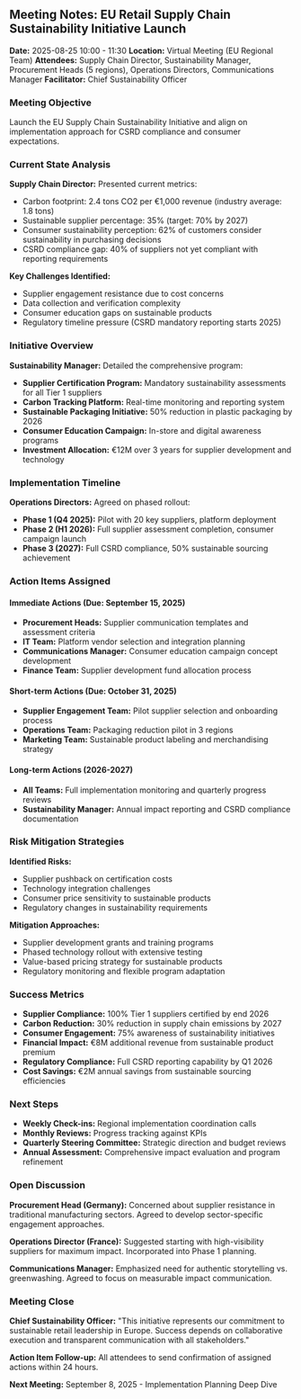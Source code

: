 ## Meeting Notes: EU Retail Supply Chain Sustainability Initiative Launch

**Date:** 2025-08-25 10:00 - 11:30
**Location:** Virtual Meeting (EU Regional Team)
**Attendees:** Supply Chain Director, Sustainability Manager, Procurement Heads (5 regions), Operations Directors, Communications Manager
**Facilitator:** Chief Sustainability Officer

### Meeting Objective
Launch the EU Supply Chain Sustainability Initiative and align on implementation approach for CSRD compliance and consumer expectations.

### Current State Analysis
**Supply Chain Director:** Presented current metrics:
- Carbon footprint: 2.4 tons CO2 per €1,000 revenue (industry average: 1.8 tons)
- Sustainable supplier percentage: 35% (target: 70% by 2027)
- Consumer sustainability perception: 62% of customers consider sustainability in purchasing decisions
- CSRD compliance gap: 40% of suppliers not yet compliant with reporting requirements

**Key Challenges Identified:**
- Supplier engagement resistance due to cost concerns
- Data collection and verification complexity
- Consumer education gaps on sustainable products
- Regulatory timeline pressure (CSRD mandatory reporting starts 2025)

### Initiative Overview
**Sustainability Manager:** Detailed the comprehensive program:
- **Supplier Certification Program:** Mandatory sustainability assessments for all Tier 1 suppliers
- **Carbon Tracking Platform:** Real-time monitoring and reporting system
- **Sustainable Packaging Initiative:** 50% reduction in plastic packaging by 2026
- **Consumer Education Campaign:** In-store and digital awareness programs
- **Investment Allocation:** €12M over 3 years for supplier development and technology

### Implementation Timeline
**Operations Directors:** Agreed on phased rollout:
- **Phase 1 (Q4 2025):** Pilot with 20 key suppliers, platform deployment
- **Phase 2 (H1 2026):** Full supplier assessment completion, consumer campaign launch
- **Phase 3 (2027):** Full CSRD compliance, 50% sustainable sourcing achievement

### Action Items Assigned

#### Immediate Actions (Due: September 15, 2025)
- **Procurement Heads:** Supplier communication templates and assessment criteria
- **IT Team:** Platform vendor selection and integration planning
- **Communications Manager:** Consumer education campaign concept development
- **Finance Team:** Supplier development fund allocation process

#### Short-term Actions (Due: October 31, 2025)
- **Supplier Engagement Team:** Pilot supplier selection and onboarding process
- **Operations Team:** Packaging reduction pilot in 3 regions
- **Marketing Team:** Sustainable product labeling and merchandising strategy

#### Long-term Actions (2026-2027)
- **All Teams:** Full implementation monitoring and quarterly progress reviews
- **Sustainability Manager:** Annual impact reporting and CSRD compliance documentation

### Risk Mitigation Strategies
**Identified Risks:**
- Supplier pushback on certification costs
- Technology integration challenges
- Consumer price sensitivity to sustainable products
- Regulatory changes in sustainability requirements

**Mitigation Approaches:**
- Supplier development grants and training programs
- Phased technology rollout with extensive testing
- Value-based pricing strategy for sustainable products
- Regulatory monitoring and flexible program adaptation

### Success Metrics
- **Supplier Compliance:** 100% Tier 1 suppliers certified by end 2026
- **Carbon Reduction:** 30% reduction in supply chain emissions by 2027
- **Consumer Engagement:** 75% awareness of sustainability initiatives
- **Financial Impact:** €8M additional revenue from sustainable product premium
- **Regulatory Compliance:** Full CSRD reporting capability by Q1 2026
- **Cost Savings:** €2M annual savings from sustainable sourcing efficiencies

### Next Steps
- **Weekly Check-ins:** Regional implementation coordination calls
- **Monthly Reviews:** Progress tracking against KPIs
- **Quarterly Steering Committee:** Strategic direction and budget reviews
- **Annual Assessment:** Comprehensive impact evaluation and program refinement

### Open Discussion
**Procurement Head (Germany):** Concerned about supplier resistance in traditional manufacturing sectors. Agreed to develop sector-specific engagement approaches.

**Operations Director (France):** Suggested starting with high-visibility suppliers for maximum impact. Incorporated into Phase 1 planning.

**Communications Manager:** Emphasized need for authentic storytelling vs. greenwashing. Agreed to focus on measurable impact communication.

### Meeting Close
**Chief Sustainability Officer:** "This initiative represents our commitment to sustainable retail leadership in Europe. Success depends on collaborative execution and transparent communication with all stakeholders."

**Action Item Follow-up:** All attendees to send confirmation of assigned actions within 24 hours.

**Next Meeting:** September 8, 2025 - Implementation Planning Deep Dive
